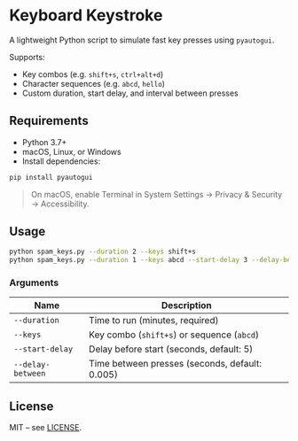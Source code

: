 
# Keyboard Keystroke

A lightweight Python script to simulate fast key presses using `pyautogui`.

Supports:
- Key combos (e.g. `shift+s`, `ctrl+alt+d`)
- Character sequences (e.g. `abcd`, `hello`)
- Custom duration, start delay, and interval between presses

## Requirements

- Python 3.7+
- macOS, Linux, or Windows
- Install dependencies:

```bash
pip install pyautogui
````

> On macOS, enable Terminal in System Settings → Privacy & Security → Accessibility.

## Usage

```bash
python spam_keys.py --duration 2 --keys shift+s
python spam_keys.py --duration 1 --keys abcd --start-delay 3 --delay-between 0.01
```

### Arguments

| Name              | Description                                    |
| ----------------- | ---------------------------------------------- |
| `--duration`      | Time to run (minutes, required)                |
| `--keys`          | Key combo (`shift+s`) or sequence (`abcd`)     |
| `--start-delay`   | Delay before start (seconds, default: 5)       |
| `--delay-between` | Time between presses (seconds, default: 0.005) |

## License

MIT – see [LICENSE](./LICENSE).
